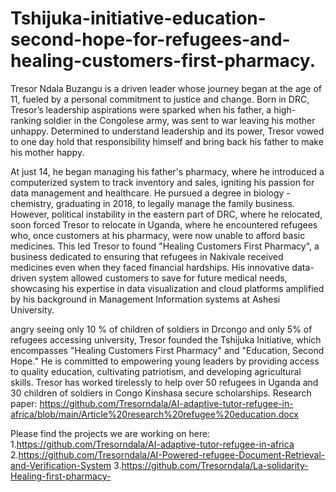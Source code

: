 # Tshijuka-initiative-education-second-hope-for-refugees-and-healing-customers-first-pharmacy.

Tresor Ndala Buzangu is a driven leader whose journey began at the age of 11, fueled by a personal commitment to justice and change. Born in DRC, Tresor’s leadership aspirations were sparked when his father, a high-ranking soldier in the Congolese army, was sent to war leaving his mother unhappy. Determined to understand leadership and its power, Tresor vowed to one day hold that responsibility himself and bring back his father to make his mother happy.

At just 14, he began managing his father's pharmacy, where he introduced a computerized system to track inventory and sales, igniting his passion for data management and healthcare. He pursued a degree in biology -chemistry, graduating in 2018, to legally manage the family business. However, political instability in the eastern part of DRC, where he relocated, soon forced Tresor to relocate in Uganda, where he encountered refugees who, once customers at his pharmacy, were now unable to afford basic medicines. This led Tresor to found "Healing Customers First Pharmacy", a business dedicated to ensuring that refugees in Nakivale received medicines even when they faced financial hardships. His innovative data-driven system allowed customers to save for future medical needs, showcasing his expertise in data visualization and cloud platforms amplified by his background in Management Information systems at Ashesi University.

angry seeing only 10 % of children of soldiers in Drcongo and only 5% of refugees accessing university, Tresor founded the Tshijuka Initiative, which encompasses "Healing Customers First Pharmacy" and "Education, Second Hope." He is committed to empowering young leaders by providing access to quality education, cultivating patriotism, and developing agricultural skills. Tresor has worked tirelessly to help over 50 refugees in Uganda and 30 children of soldiers in Congo Kinshasa secure scholarships.
Research paper: https://github.com/Tresorndala/AI-adaptive-tutor-refugee-in-africa/blob/main/Article%20research%20refugee%20education.docx

Please find the projects we are working on here:
1.https://github.com/Tresorndala/AI-adaptive-tutor-refugee-in-africa
2.https://github.com/Tresorndala/AI-Powered-refugee-Document-Retrieval-and-Verification-System
3.https://github.com/Tresorndala/La-solidarity-Healing-first-pharmacy-

